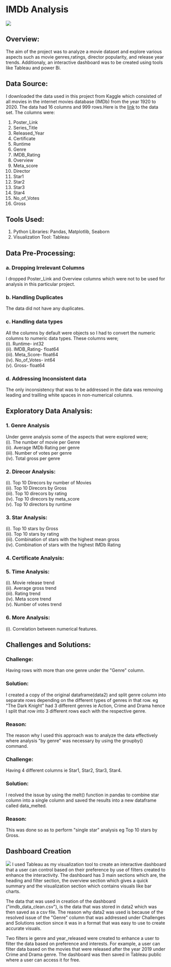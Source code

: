 # IMDb Analysis
![](https://github.com/MorganTheAnalyst/Movie_Data_Analysis/blob/master/Images/Header1.jpg)
## Overview:
The aim of the project was to analyze a movie dataset and explore various aspects such as movie genres,ratings, director popularity, and release year trends. Additionaly, an interactive dashboard was to be created using tools like Tableau and power Bi.

## Data Source:
I downloaded the data used in this project from Kaggle which consisted of all movies in the internet movies database (IMDb) from the year 1920 to 2020. The data had 16 columns and 999 rows.Here is the [link](https://www.kaggle.com/datasets/harshitshankhdhar/imdb-dataset-of-top-1000-movies-and-tv-shows) to the data set. 
The columns were:
1. Poster_Link
2. Series_Title
3. Released_Year	
4. Certificate	
5. Runtime	
6. Genre	
7. IMDB_Rating	
8. Overview	
9. Meta_score	
10. Director	
11. Star1	
12. Star2	
13. Star3	
14. Star4	
15. No_of_Votes	
16. Gross

## Tools Used:
1. Python Libraries: Pandas, Matplotlib, Seaborn
2. Visualization Tool: Tableau

## Data Pre-Processing:
### a. Dropping Irrelevant Columns
I dropped Poster_Link and Overview columns which were not to be used for analysis in this particular project.

### b.  Handling Duplicates
The data did not have any duplicates.

### c. Handling data types
All the columns by default were objects so I had to convert the numeric columns to numeric data types. These columns were; <br>
(i). Runtime- int32 </br>
(ii). IMDB_Rating- float64 </br>
(iii). Meta_Score- float64 </br>
(iv). No_of_Votes- int64 </br>
(v). Gross- float64 </br>

### d. Addressing Inconsistent data
The only inconsistency that was to be addressed in the data was removing leading and trailling white spaces in non-numerical columns.

## Exploratory Data Analysis:
### 1. Genre  Analysis
Under genre analysis some of the aspects that were explored were; <br>
(i). The number of movie per Genre <br>
(ii). Average IMDb Rating per genre <br>
(iii). Number of votes per genre <br>
(iv). Total gross per genre <br>

### 2. Direcor Analysis:
(i). Top 10 Direcors by number of Movies <br>
(ii). Top 10 Direcors by Gross <br>
(iii). Top 10 direcors by rating <br>
(iv). Top 10 direcors by meta_score <br>
(v). Top 10 directors by runtime <br>

### 3. Star Analysis:
(i). Top 10 stars by Gross <br>
(ii). Top 10 stars by rating <br>
(iii). Combination of stars with the highest mean gross <br>
(iv). Combination of stars with the highest IMDb Rating <br>

### 4. Certificate Analysis:
### 5. Time Analysis:
(i). Movie release trend <br>
(ii). Average gross trend <br>
(iii). Rating trend <br>
(iv). Meta score trend <br>
(v). Number of votes trend <br>

### 6. More Analysis:
(i). Correlation  between numerical features.

## Challenges and Solutions:

### Challenge: 
Having rows with more than one genre under the "Genre" column.
### Solution:
I created a copy of the original dataframe(data2) and split genre column into separate rows depending on the different types of genres in that  row. eg "The Dark Knight" had 3 different genres ie Action, Crime and Drama hence I split that row into 3 different rows each with the respective genre.
### Reason:
The reason why I used this approach was to analyze the data effectively where analysis "by genre" was necessary by using the groupby() command.


### Challenge:
Having 4 different columns ie Star1, Star2, Star3, Star4.
### Solution:
I reolved the issue by using the melt() function in pandas to combine star column into a single column and saved the results into a new dataframe called data_melted.
### Reason:
This was done so as to perform "single star" analysis eg Top 10 stars by Gross.

## Dashboard Creation
![](https://github.com/MorganTheAnalyst/Movie_Data_Analysis/blob/master/Images/Dashboard_Screenshot.jpg)
I used Tableau as my visualization tool to create an interactive dashboard that a user can control based on their preference by use of filters created to enhance the interactivity. The dashboard has 3 main sections which are, the heading and filter section, the overview section which gives a quick summary and the visualization section which contains visuals like bar charts.

The data that was used in creation of the dashboard ("imdb_data_clean.csv"), is the data that was stored in data2 which was then saved as a csv file.
The reason why data2 was used is because of the resolved issue of the "Genre" column that was addressed under Challenges and Solutions section since it was in a format that was easy to use to create accurate visuals.

Two filters ie genre and year_released were created to enhance a user to filter the data based on preference and interests. For example, a user can filter data based on the movies that were released after the year 2019 under Crime and Drama genre. The dashboard was then saved in Tableau public where a user can access it for free.
